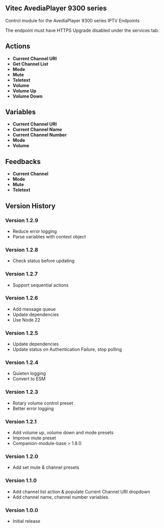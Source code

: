## Vitec AvediaPlayer 9300 series

Control module for the AvediaPlayer 9300 series IPTV Endpoints

The endpoint must have HTTPS Upgrade disabled under the services tab.

## Actions

- **Current Channel URI**
- **Get Channel List**
- **Mode**
- **Mute**
- **Teletext**
- **Volume**
- **Volume Up**
- **Volume Down**

## Variables

- **Current Channel URI**
- **Current Channel Name**
- **Current Channel Number**
- **Mode**
- **Volume**

## Feedbacks

- **Current Channel**
- **Mode**
- **Mute**
- **Teletext**

## Version History

### Version 1.2.9

- Reduce error logging 
- Parse variables with context object

### Version 1.2.8

- Check status before updating

### Version 1.2.7

- Support sequential actions

### Version 1.2.6

- Add message queue
- Update dependencies
- Use Node 22

### Version 1.2.5

- Update dependencies
- Update status on Authentication Failure, stop polling

### Version 1.2.4

- Quieten logging
- Convert to ESM

### Version 1.2.3

- Rotary volume control preset
- Better error logging

### Version 1.2.1

- Add volume up, volume down and mode presets
- Improve mute preset
- Companion-module-base > 1.8.0

### Version 1.2.0

- Add set mute & channel presets

### Version 1.1.0

- Add channel list action & populate Current Channel URI dropdown
- Add channel name, channel number variables.

### Version 1.0.0

- Initial release
